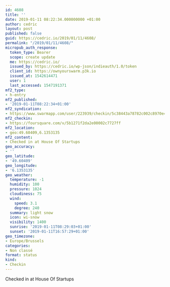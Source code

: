 ```yaml
---
id: 4608
title: ''
date: 2019-01-11 08:22:34.000000000 +01:00
author: cedric
layout: post
published: false
guid: https://cedric.io/2019/01/11/4608/
permalink: "/2019/01/11/4608/"
micropub_auth_response:
  token_type: Bearer
  scope: create update
  me: https://cedric.io/
  issued_by: https://cedric.io/wp-json/indieauth/1.0/token
  client_id: https://ownyourswarm.p3k.io
  issued_at: 1542614471
  user: 1
  last_accessed: 1547191371
mf2_type:
- h-entry
mf2_published:
- '2019-01-11T08:22:34+01:00'
mf2_syndication:
- https://www.swarmapp.com/user/223939/checkin/5c38443a78782c002c8970e4
mf2_checkin:
- https://foursquare.com/v/5b1271f2da2e00002c7727ff
mf2_location:
- geo:49.60409,6.1353135
mf2_content:
- Checked in at House Of Startups
geo_accuracy:
- ''
geo_latitude:
- '49.60409'
geo_longitude:
- '6.1353135'
geo_weather:
  temperature: -1
  humidity: 100
  pressure: 1024
  cloudiness: 75
  wind:
    speed: 3.1
    degree: 240
  summary: light snow
  icon: wi-snow
  visibility: 1400
  sunrise: '2019-01-11T08:29:03+01:00'
  sunset: '2019-01-11T16:57:29+01:00'
geo_timezone:
- Europe/Brussels
categories:
- Non classé
format: status
kind:
- Checkin
---
```

Checked in at House Of Startups